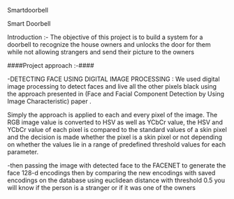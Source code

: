 Smartdoorbell

Smart Doorbell 

Introduction :-
	The objective of this project is to build a system for a doorbell to recognize the house owners and unlocks the door for them while not allowing strangers and send their picture to the owners 

####Project approach :-####

-DETECTING FACE USING DIGITAL IMAGE PROCESSING :
We used digital image processing to detect faces and live all the other pixels black using the approach presented in (Face and Facial Component Detection by Using Image Characteristic) paper .

Simply the approach is applied to each and every pixel of the image.
The RGB image value is converted to HSV as well as YCbCr value, the HSV and YCbCr value of each pixel is compared to the standard values of a skin pixel and the decision is made whether the pixel is a skin pixel or not depending on whether the values lie in a range of predefined threshold values for each parameter.

-then passing the image with detected face to the FACENET to generate the face 128-d encodings then by comparing the new encodings with saved encodings on the database using euclidean distance with threshold 0.5 you will know if the person is a stranger or if it was one of the owners 








